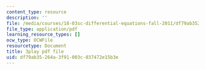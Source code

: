 ```yaml
---
content_type: resource
description: ''
file: /media/courses/18-03sc-differential-equations-fall-2011/df79ab35264a3f91003c037472e15b3e_zNPK_t03zds.pdf
file_type: application/pdf
learning_resource_types: []
ocw_type: OCWFile
resourcetype: Document
title: 3play pdf file
uid: df79ab35-264a-3f91-003c-037472e15b3e
---
```


